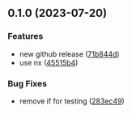## 0.1.0 (2023-07-20)


### Features

* new github release ([71b844d](https://github.com/rudderlabs/rudder-sdk-android/commit/71b844d8a72a2f6d1a46aa94b744772c53ce1ce0))
* use nx ([45515b4](https://github.com/rudderlabs/rudder-sdk-android/commit/45515b427aafceb59d7b19c59ba1cf7fe3116da5))


### Bug Fixes

* remove if for testing ([283ec49](https://github.com/rudderlabs/rudder-sdk-android/commit/283ec49dfd3d27ff9d45d61765de94577e017488))
